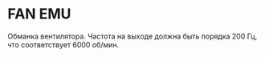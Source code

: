 FAN EMU
===

Обманка вентилятора.
Частота на выходе должна быть порядка 200 Гц, что соответствует 6000 об/мин.